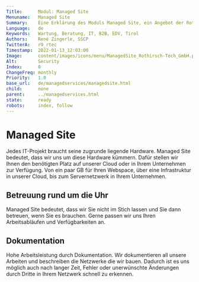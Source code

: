 ```yaml
---
Title:      Modul: Managed Site
Menuname:   Managed Site
Summary:    Eine Erklärung des Moduls Managed Site, ein Angebot der Rothirsch Tech. GmbH
Language:   de
Keywords:   Wartung, Beratung, IT, B2B, EDV, Tirol
Authors:    René Zingerle, SSCP
TwitterA:   r9_rtec
Timestamp:  2022-01-13_12:03:00
Image:      content/images/icons/menu/ManagedSite_Rothirsch-Tech_GmbH.png
Alt:        Security
Index:      0
ChangeFreq: monthly
Priority:   1.0
base_url:   de/managedservices/managedsite.html
child:      none
parent:     ../managedservices.html
state:      ready
robots:     index, follow
---
```


# Managed Site

Jedes IT-Projekt braucht seine zugrunde liegende Hardware. Managed Site bedeutet, dass wir uns um diese Hardware kümmern. Dafür stellen wir Ihnen den benötigten Platz auf unserer Cloud oder in Ihrem Unternehmen zur Verfügung. Von ein paar GB für Ihren Webspace, über eine Infrastruktur in unserer Cloud, bis zum Servernetzwerk in Ihrem Unternehmen.

## Betreuung rund um die Uhr

Managed Site bedeutet, dass wir Sie nicht im Stich lassen und Sie dann betreuen, wenn Sie es brauchen. Gerne passen wir uns Ihren Arbeitsabläufen und Verfügbarkeiten an.

## Dokumentation

Hohe Arbeitsleistung durch Dokumentation. Wir dokumentieren all unsere Arbeiten und beschreiben die Netzwerke die wir bauen. Dadurch ist es uns möglich auch nach langer Zeit, Fehler oder unerwünschte Änderungen durch Dritte in Ihrem Netzwerk schnell zu erkennen.
